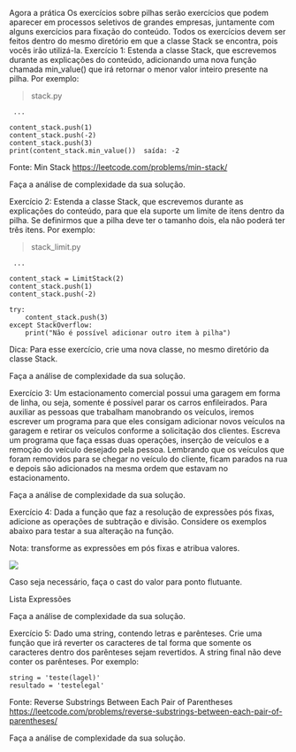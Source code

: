 Agora a prática
Os exercícios sobre pilhas serão exercícios que podem aparecer em processos seletivos de grandes empresas, juntamente com alguns exercícios para fixação do conteúdo.
Todos os exercícios devem ser feitos dentro do mesmo diretório em que a classe Stack se encontra, pois vocês irão utilizá-la.
Exercício 1: Estenda a classe Stack, que escrevemos durante as explicações do conteúdo, adicionando uma nova função chamada min_value() que irá retornar o menor valor inteiro presente na pilha. Por exemplo:

> stack.py

```
 ...

content_stack.push(1)
content_stack.push(-2)
content_stack.push(3)
print(content_stack.min_value())  saída: -2
```

Fonte: Min Stack https://leetcode.com/problems/min-stack/

Faça a análise de complexidade da sua solução.

Exercício 2: Estenda a classe Stack, que escrevemos durante as explicações do conteúdo, para que ela suporte um limite de itens dentro da pilha. Se definirmos que a pilha deve ter o tamanho dois, ela não poderá ter três itens. Por exemplo:

> stack_limit.py

```
 ...

content_stack = LimitStack(2)
content_stack.push(1)
content_stack.push(-2)

try:
    content_stack.push(3)
except StackOverflow:
    print("Não é possível adicionar outro item à pilha")
```

Dica: Para esse exercício, crie uma nova classe, no mesmo diretório da classe Stack.

Faça a análise de complexidade da sua solução.

Exercício 3: Um estacionamento comercial possui uma garagem em forma de linha, ou seja, somente é possível parar os carros enfileirados. Para auxiliar as pessoas que trabalham manobrando os veículos, iremos escrever um programa para que eles consigam adicionar novos veículos na garagem e retirar os veículos conforme a solicitação dos clientes. Escreva um programa que faça essas duas operações, inserção de veículos e a remoção do veículo desejado pela pessoa. Lembrando que os veículos que foram removidos para se chegar no veículo do cliente, ficam parados na rua e depois são adicionados na mesma ordem que estavam no estacionamento.

Faça a análise de complexidade da sua solução.

Exercício 4: Dada a função que faz a resolução de expressões pós fixas, adicione as operações de subtração e divisão. Considere os exemplos abaixo para testar a sua alteração na função.

Nota: transforme as expressões em pós fixas e atribua valores.

<img src='```'>

Caso seja necessário, faça o cast do valor para ponto flutuante.

Lista Expressões

Faça a análise de complexidade da sua solução.

Exercício 5: Dado uma string, contendo letras e parênteses. Crie uma função que irá reverter os caracteres de tal forma que somente os caracteres dentro dos parênteses sejam revertidos. A string final não deve conter os parênteses. Por exemplo:

```
string = 'teste(lagel)'
resultado = 'testelegal'
```

Fonte: Reverse Substrings Between Each Pair of Parentheses https://leetcode.com/problems/reverse-substrings-between-each-pair-of-parentheses/

Faça a análise de complexidade da sua solução.
